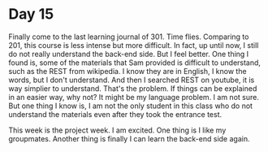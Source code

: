 # Day 15

Finally come to the last learning journal of 301.  Time flies.  Comparing to 201, this course is less intense but more difficult.  In fact, up until now, I still do not really understand the back-end side.   But I feel better.  One thing I found is, some of the materials that Sam provided is difficult to understand, such as the REST from wikipedia.  I know they are in English, I know the words, but I don't understand.  And then I searched REST on youtube, it is way simplier to understand.  That's the problem.  If things can be explained in an easier way, why not?   It might be my language problem.  I am not sure.  But one thing I know is, I am not the only student in this class who do not understand the materials even after they took the entrance test.  

This week is the project week.  I am excited.  One thing is I like my groupmates.  Another thing is finally I can learn the back-end side again.
